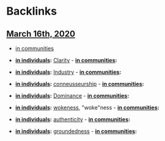 
# Backlinks
## [March 16th, 2020](<March 16th, 2020.md>)
- [in communities](<in communities.md>)

- **[in individuals](<in individuals.md>):** [Clarity](<Clarity.md>)
                        - **[in communities](<in communities.md>):**

- **[in individuals](<in individuals.md>):** [Industry](<Industry.md>)
                        - **[in communities](<in communities.md>):**

- **[in individuals](<in individuals.md>):** [conneusseurship](<conneusseurship.md>)
                        - **[in communities](<in communities.md>):**

- **[in individuals](<in individuals.md>):** [Dominance](<Dominance.md>)
                        - **[in communities](<in communities.md>):**

- **[in individuals](<in individuals.md>):** [wokeness](<wokeness.md>), "woke"ness
                        - **[in communities](<in communities.md>):**

- **[in individuals](<in individuals.md>):** [authenticity](<authenticity.md>)
                        - **[in communities](<in communities.md>):**

- **[in individuals](<in individuals.md>):** [groundedness](<groundedness.md>)
                        - **[in communities](<in communities.md>):**

